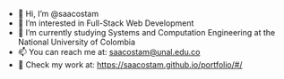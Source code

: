 - 👋 Hi, I’m @saacostam
- 👀 I’m interested in Full-Stack Web Development
- 🌱 I’m currently studying Systems and Computation Engineering at the National University of Colombia
- 📫 You can reach me at: saacostam@unal.edu.co
- 🎈 Check my work at: https://saacostam.github.io/portfolio/#/

<!---
saacostam/saacostam is a ✨ special ✨ repository because its `README.md` (this file) appears on your GitHub profile.
You can click the Preview link to take a look at your changes.
--->
